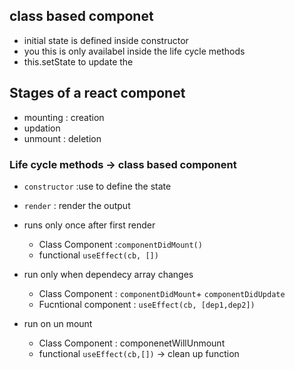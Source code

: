 ## class based componet
* initial state is defined inside constructor
*  you this is only availabel inside the life cycle methods
* this.setState to update the

## Stages of a react  componet
* mounting : creation
* updation 
* unmount : deletion 
### Life cycle methods -> class based component
* `constructor` :use to define the state 
* `render` : render the output

* runs only once after first render
    *   Class Component :`componentDidMount()`
    *   functional `useEffect(cb, [])`

* run only when dependecy array changes 
    * Class Component : `componentDidMount`+ `componentDidUpdate`
    * Fucntional component : `useEffect(cb, [dep1,dep2])`
* run on un mount 
    *  Class Component : componenetWillUnmount
    * functional `useEffect(cb,[])` -> clean up function  



<!-- https://legacy.reactjs.org/docs/getting-started.html -->


